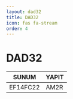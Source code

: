 ```yaml
---
layout: dad32
title: DAD32
icon: fas fa-stream
order: 4
---
```


# DAD32

| SUNUM                                                 | YAPIT                                                        |
| ----------------------------------------------------- | ------------------------------------------------------------ |
| EF14FC22                                              | AM2R                         |
